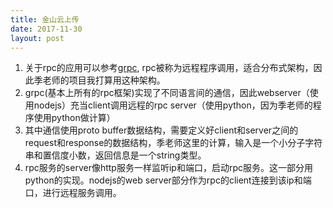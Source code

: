 ```yaml
---
title: 金山云上传
date: 2017-11-30
layout: post
---
```


1. 关于rpc的应用可以参考[grpc](https://grpc.io/), rpc被称为远程程序调用，适合分布式架构，因此季老师的项目我打算用这种架构。
2. grpc(基本上所有的rpc框架)实现了不同语言间的通信，因此webserver（使用nodejs）充当client调用远程的rpc server（使用python，因为季老师的程序使用python做计算）
3. 其中通信使用proto buffer数据结构，需要定义好client和server之间的request和response的数据结构，季老师这里的计算，输入是一个小分子字符串和置信度小数，返回信息是一个string类型。
4. rpc服务的server像http服务一样监听ip和端口，启动rpc服务。这一部分用python的实现。nodejs的web server部分作为rpc的client连接到该ip和端口，进行远程服务调用。
